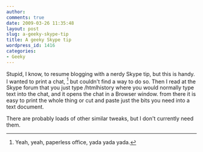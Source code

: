 ```yaml
---
author:
comments: true
date: 2009-03-26 11:35:48
layout: post
slug: a-geeky-skype-tip
title: A geeky Skype tip
wordpress_id: 1416
categories:
- Geeky
---
```


Stupid, I know, to resume blogging with a nerdy Skype tip, but this is handy. I wanted to print a chat, [^fn1] but couldn't find a way to do so. Then I read at the Skype forum that you just type /htmlhistory where you would normally type text into the chat, and it opens the chat in a Browser window. from there it is easy to print the whole thing or cut and paste just the bits you need into a text document.

There are probably loads of other similar tweaks, but I don't currently need them.

[^fn1]: Yeah, yeah, paperless office, yada yada yada. 
